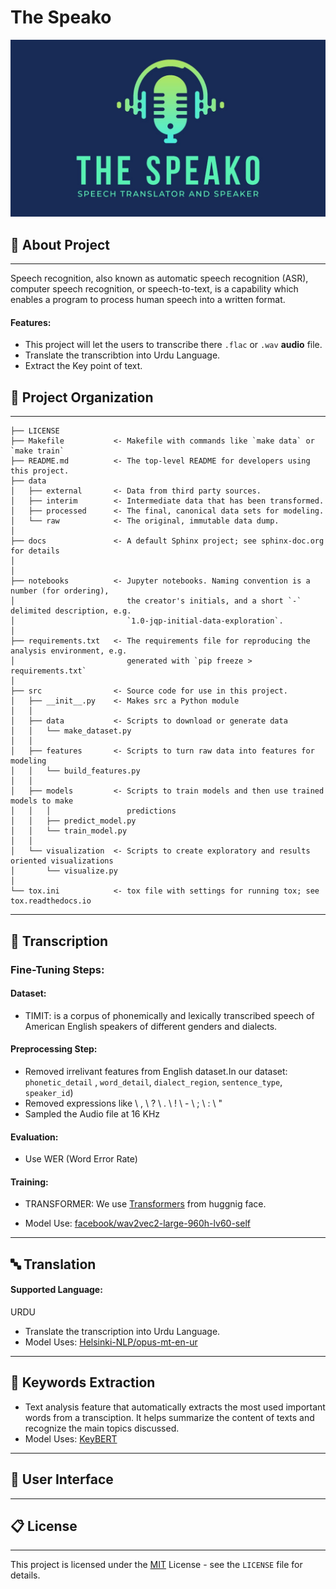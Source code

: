 The Speako
==============================
<img src="./img.jpeg" />

## 🚀 About Project 
------------
Speech recognition, also known as automatic speech recognition (ASR), computer speech recognition, or speech-to-text, is a capability which enables a program to process human speech into a written format.

#### Features:
- This project will let the users to transcribe there `.flac` or `.wav` **audio** file.
- Translate the transcribtion into Urdu Language.
- Extract the Key point of text.

## 📂 Project Organization
------------

    ├── LICENSE
    ├── Makefile           <- Makefile with commands like `make data` or `make train`
    ├── README.md          <- The top-level README for developers using this project.
    ├── data
    │   ├── external       <- Data from third party sources.
    │   ├── interim        <- Intermediate data that has been transformed.
    │   ├── processed      <- The final, canonical data sets for modeling.
    │   └── raw            <- The original, immutable data dump.
    │
    ├── docs               <- A default Sphinx project; see sphinx-doc.org for details
    │
    │
    ├── notebooks          <- Jupyter notebooks. Naming convention is a number (for ordering),
    │                         the creator's initials, and a short `-` delimited description, e.g.
    │                         `1.0-jqp-initial-data-exploration`.
    │
    ├── requirements.txt   <- The requirements file for reproducing the analysis environment, e.g.
    │                         generated with `pip freeze > requirements.txt`
    │
    ├── src                <- Source code for use in this project.
    │   ├── __init__.py    <- Makes src a Python module
    │   │
    │   ├── data           <- Scripts to download or generate data
    │   │   └── make_dataset.py
    │   │
    │   ├── features       <- Scripts to turn raw data into features for modeling
    │   │   └── build_features.py
    │   │
    │   ├── models         <- Scripts to train models and then use trained models to make
    │   │   │                 predictions
    │   │   ├── predict_model.py
    │   │   └── train_model.py
    │   │
    │   └── visualization  <- Scripts to create exploratory and results oriented visualizations
    │       └── visualize.py
    │
    └── tox.ini            <- tox file with settings for running tox; see tox.readthedocs.io


--------


## 📃 Transcription

### Fine-Tuning Steps:
#### Dataset:
- TIMIT:  is a corpus of phonemically and lexically transcribed speech of American English speakers of different genders and dialects.
#### Preprocessing Step:
- Removed irrelivant features from English dataset.In our dataset: `phonetic_detail` ,  `word_detail`, `dialect_region`, `sentence_type`, `speaker_id`)
- Removed expressions like  \ , \ ? \ . \ ! \ - \ ; \ : \ "
- Sampled the Audio file at 16 KHz
#### Evaluation:
- Use WER (Word Error Rate)
#### Training:
- TRANSFORMER: We use <a href="https://huggingface.co/docs/transformers/index#:~:text=to%20get%20started-,%F0%9F%A4%97%20Transformers,training%20a%20model%20from%20scratch.">Transformers</a> from huggnig face. 

- Model Use: [facebook/wav2vec2-large-960h-lv60-self](https://huggingface.co/facebook/wav2vec2-large-960h-lv60-self)
------------



## 🔤 Translation

#### Supported Language: 
URDU
- Translate the transcription into Urdu Language.
-  Model Uses: [Helsinki-NLP/opus-mt-en-ur](https://huggingface.co/Helsinki-NLP/opus-mt-en-ur)
------------

## 📌 Keywords Extraction
- Text analysis feature that automatically extracts the most used important words from a transciption. It helps summarize the content of texts and recognize the main topics discussed.
- Model Uses: [KeyBERT](https://maartengr.github.io/KeyBERT/)

------------

## 🔮 User Interface
------------

## 📋 License
------------
This project is licensed under the [MIT](https://choosealicense.com/licenses/mit/) License - see the `LICENSE` file for details.


